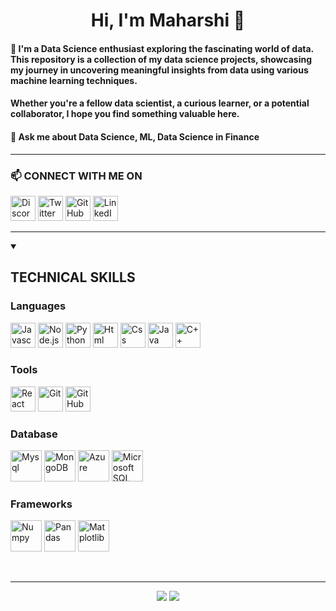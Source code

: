 <h1 align='center'>
Hi, I'm Maharshi 👋
</h1>

#### 🌱 I'm a Data Science enthusiast exploring the fascinating world of data. This repository is a collection of my data science projects, showcasing my journey in uncovering meaningful insights from data using various machine learning techniques.
#### Whether you're a fellow data scientist, a curious learner, or a potential collaborator, I hope you find something valuable here.
#### 💬 Ask me about Data Science, ML, Data Science in Finance

<!--  PROFILE VIEWS ![Maharshi Choksi](https://komarev.com/ghpvc/?username=maharshichoksi&color=red) -->
<!-- * 👯 I’m looking to collaborate on ... -->
<hr>

### 📫 CONNECT WITH ME ON

<a href='https://discordapp.com/users/694116811712626728'><img alt='Discord' src='https://img.icons8.com/?size=100&id=2mIgusGquJFz&format=png&color=000000'  height=40 width=40 
 height=40 width=40 /></a>
<a href='https://x.com/maharshi2024'><img alt='Twitter' src='https://img.icons8.com/?size=100&id=zWrz2bjEiP4D&format=png&color=168954'  height=40 width=40 
 height=40 width=40 /></a>
<a href='https://github.com/MaharshiChoksi'><img alt='GitHub' src='https://img.icons8.com/?size=100&id=LoL4bFzqmAa0&format=png&color=000000'  height=40 width=40 
 height=40 width=40 /></a>
<a href='https://ca.linkedin.com/in/maharshi-choksi'><img alt='LinkedIn' src='https://img.icons8.com/?size=100&id=13930&format=png&color=000000'  height=40 width=40 
 height=40 width=40 /></a> 

<hr>

<details open>
<summary><h2>TECHNICAL SKILLS </h2></summary>

<h3>Languages</h3>
<p>
 <img alt='Javascript' src='https://cdn.jsdelivr.net/gh/devicons/devicon@latest/icons/javascript/javascript-original.svg' height=40 width=40 />
 <img alt='Node.js' src="https://cdn.jsdelivr.net/gh/devicons/devicon@latest/icons/nodejs/nodejs-original-wordmark.svg"  height=40 width=40/>          
 <img alt='Python' src='https://cdn.jsdelivr.net/gh/devicons/devicon@latest/icons/python/python-original-wordmark.svg' height=40 width=40 />
 <img alt='Html' src='https://cdn.jsdelivr.net/gh/devicons/devicon@latest/icons/html5/html5-original-wordmark.svg' height=40 width=40 />
 <img alt='Css' src='https://cdn.jsdelivr.net/gh/devicons/devicon@latest/icons/css3/css3-original-wordmark.svg' height=40 width=40/>
 <img alt='Java' src='https://cdn.jsdelivr.net/gh/devicons/devicon@latest/icons/java/java-original-wordmark.svg' height=40 width=40 />
 <img alt='C++' src='https://cdn.jsdelivr.net/gh/devicons/devicon@latest/icons/cplusplus/cplusplus-original.svg' height=40 width=40 />
</p>
<h3>Tools</h3>  
<p>
 <img alt='React' src='https://cdn.jsdelivr.net/gh/devicons/devicon@latest/icons/react/react-original-wordmark.svg' height=40 width=40 />
 <img alt='Git' src='https://cdn.jsdelivr.net/gh/devicons/devicon@latest/icons/git/git-original.svg' height=40 width=40 />
 <img alt='GitHub' src='https://img.icons8.com/?size=100&id=LoL4bFzqmAa0&format=png&color=000000' height=40 width=40 />
</p>
<h3>Database</h3>  
<p>
 <img alt='Mysql' src='https://cdn.jsdelivr.net/gh/devicons/devicon@latest/icons/mysql/mysql-original-wordmark.svg' height=50 width=50 />
 <img alt='MongoDB' src='https://cdn.jsdelivr.net/gh/devicons/devicon@latest/icons/mongodb/mongodb-original-wordmark.svg' height=50 width=50 />
 <img alt='Azure' src='https://cdn.jsdelivr.net/gh/devicons/devicon@latest/icons/azuresqldatabase/azuresqldatabase-original.svg' height=50 width=50 />
 <img alt='Microsoft SQL Server' src='https://cdn.jsdelivr.net/gh/devicons/devicon@latest/icons/microsoftsqlserver/microsoftsqlserver-original-wordmark.svg' height=50 width=50 />
</p>          
<h3>Frameworks</h3>
<p>
 <img alt='Numpy' src='https://cdn.jsdelivr.net/gh/devicons/devicon@latest/icons/numpy/numpy-original-wordmark.svg' height=50 width=50 />
 <img alt='Pandas' src='https://cdn.jsdelivr.net/gh/devicons/devicon@latest/icons/pandas/pandas-original-wordmark.svg' height=50 width=50 />
 <img alt='Matplotlib' src='https://cdn.jsdelivr.net/gh/devicons/devicon@latest/icons/matplotlib/matplotlib-original.svg' height=50 width=50 />
</p>
</details>

<br>
<hr>
<p align='center' justify>
  <img src='https://github-readme-stats.vercel.app/api?username=maharshichoksi&theme=radical&show_icons=true&hide_border=false&count_private=true'/>
  <!--  <img src='https://github-readme-stats.vercel.app/api/top-langs/?username=maharshichoksi&theme=radical&show_icons=true&hide_border=false&layout=compact'/> -->
  <img src='https://github-readme-streak-stats.herokuapp.com/?user=maharshichoksi&theme=radical&hide_border=false'/>

</p>
